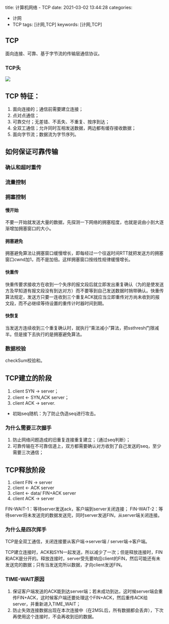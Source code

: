 title: 计算机网络 - TCP
date: 2021-03-02 13:44:28
categories: 
- 计网
- TCP
tags: [计网,TCP]
keywords: [计网,TCP]

## TCP

面向连接、可靠、基于字节流的传输层通信协议。

### TCP头

![](https://jaroffertree.oss-cn-hongkong.aliyuncs.com/20210302151027.png)

## TCP 特征：

1. 面向连接的；通信前需要建立连接；
2. 点对点通信；
3. 可靠交付；无差错、不丢失、不重复、按序到达；
4. 全双工通信；允许同时互相发送数据，两边都有缓存接收数据；
5. 面向字节流；数据流为字节序列。

## 如何保证可靠传输

### 确认和超时重传

### 流量控制

### 拥塞控制

#### 慢开始

不要一开始就发送大量的数据，先探测一下网络的拥塞程度，也就是说由小到大逐渐增加拥塞窗口的大小。

#### 拥塞避免

拥塞避免算法让拥塞窗口缓慢增长，即每经过一个往返时间RTT就把发送方的拥塞窗口cwnd加1，而不是加倍。这样拥塞窗口按线性规律缓慢增长。

#### 快重传

快重传要求接收方在收到一个失序的报文段后就立即发出重复确认（为的是使发送方及早知道有报文段没有到达对方）而不要等到自己发送数据时捎带确认。快重传算法规定，发送方只要一连收到三个重复ACK就应当立即重传对方尚未收到的报文段，而不必继续等待设置的重传计时器时间到期。

#### 快恢复

当发送方连续收到三个重复确认时，就执行“乘法减小”算法，把ssthresh门限减半。但是接下去执行的是拥塞避免算法。

### 数据校验

checkSum校验和。

## TCP建立的阶段

1. client SYN -> server；
2. client <- SYN,ACK server；
3. client ACK -> server. 

- 初始seq随机：为了防止伪造seq进行攻击。

### 为什么需要三次握手

1. 防止网络问题造成的旧重复连接重复建立；（通过seq判断）；
2. 可靠传输在不可靠信道上，双方都需要确认对方收到了自己发送的seq，至少需要三次通信；

## TCP释放阶段

1. client FIN -> server
2. client <- ACK server
3. client <- data/ FIN+ACK server
4. client ACK -> server

FIN-WAIT-1：等待server发送ack，客户端到server关闭连接；
FIN-WAIT-2：等待server将未发送完的数据发送完，同时server发送FIN，从server端关闭连接。

### 为什么是四次挥手

TCP是全双工通信，关闭连接要从客户端->server端 / server端->客户端。

TCP建立连接时，ACK和SYN一起发送，所以减少了一次；但是释放连接时，FIN和ACK是分开的。释放连接时，server受先要响应client的FIN，然后可能还有未发送完的数据；只有当发送完所以数据，才向client发送FIN。


### TIME-WAIT原因

1. 保证客户端发送的ACK能到达server端；若未成功到达，这时候server端会重传FIN+ACK，这时候客户端还要处理这个FIN+ACK，然后重传ACK给server，并重新进入TIME_WAIT；
2. 防止失效连接数据出现在本次连接中（在2MSL后，所有数据都会丢弃），下次再使用这个连接时，不会再收到旧的数据。

